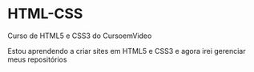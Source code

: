 # HTML-CSS
 Curso de HTML5 e CSS3 do CursoemVideo

 Estou aprendendo a criar sites em HTML5 e CSS3 e agora irei gerenciar meus repositórios
